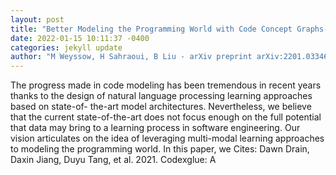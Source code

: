 ```yaml
--- 
layout: post 
title: "Better Modeling the Programming World with Code Concept Graphs-augmented Multi-modal Learning" 
date: 2022-01-15 10:11:37 -0400 
categories: jekyll update 
author: "M Weyssow, H Sahraoui, B Liu - arXiv preprint arXiv:2201.03346, 2022" 
--- 
```

The progress made in code modeling has been tremendous in recent years thanks to the design of natural language processing learning approaches based on state-of- the-art model architectures. Nevertheless, we believe that the current state-of-the-art does not focus enough on the full potential that data may bring to a learning process in software engineering. Our vision articulates on the idea of leveraging multi-modal learning approaches to modeling the programming world. In this paper, we Cites: Dawn Drain, Daxin Jiang, Duyu Tang, et al. 2021. Codexglue: A